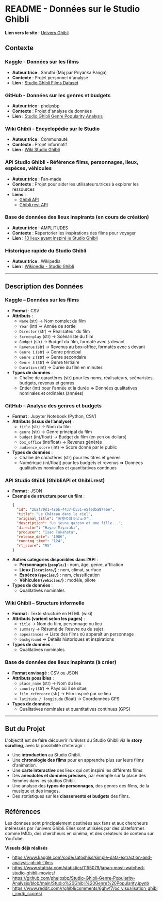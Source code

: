 # README - Données sur le Studio Ghibli
**Lien vers le site** : [Univers Ghibli](https://universghibli.netlify.app/)  
## Contexte

### Kaggle - Données sur les films  
- **Auteur.trice** : Shruthi (Màj par Priyanka Panga)  
- **Contexte** : Projet personnel d'analyse  
- **Lien** : [Studio Ghibli Films Dataset](https://www.kaggle.com/datasets/priyankapanga/studio-ghibli-films-dataset)  

### GitHub - Données sur les genres et budgets  
- **Auteur.trice** : phelpsbp  
- **Contexte** : Projet d'analyse de données  
- **Lien** : [Studio Ghibli Genre Popularity Analysis](https://github.com/phelpsbp/Studio-Ghibli-Genre-Popularity-Analysis/blob/main/Studio%20Ghibli%20Genre%20Popularity.ipynb)  

### Wiki Ghibli - Encyclopédie sur le Studio  
- **Auteur.trice** : Communauté  
- **Contexte** : Projet informatif  
- **Lien** : [Wiki Studio Ghibli](https://ghibli.fandom.com/fr/wiki/Wiki_Studio_Ghibli)  

### API Studio Ghibli - Référence films, personnages, lieux, espèces, véhicules  
- **Auteur.trice** : Fan-made  
- **Contexte** : Projet pour aider les utilisateurs.trices à explorer les ressources  
- **Liens** :  
  - [Ghibli API](https://ghibliapi.vercel.app/)  
  - [Ghibli.rest API](https://ghibli.rest/docs/#/)  

### Base de données des lieux inspirants (en cours de création)  
- **Auteur.trice** : AMPLITUDES  
- **Contexte** : Répertorier les inspirations des films pour voyager  
- **Lien** : [10 lieux ayant inspiré le Studio Ghibli](https://www.amplitudes.com/blog/10-lieux-ayant-inspire-le-studio-ghibli-et-miyazaki/)  

### Historique rapide du Studio Ghibli  
- **Auteur.trice** : Wikipedia  
- **Lien** : [Wikipedia - Studio Ghibli](https://fr.wikipedia.org/wiki/Studio_Ghibli)  

---

## Description des Données

### Kaggle – Données sur les films  
- **Format** : CSV  
- **Attributs** :  
  - `Name` (str) → Nom complet du film  
  - `Year` (int) → Année de sortie  
  - `Director` (str) → Réalisateur du film  
  - `Screenplay` (str) → Scénariste du film  
  - `Budget` (str) → Budget du film, formaté avec `$` devant  
  - `Revenue` (str) → Revenus au box-office, formatés avec `$` devant  
  - `Genre 1` (str) → Genre principal  
  - `Genre 2` (str) → Genre secondaire  
  - `Genre 3` (str) → Genre tertiaire  
  - `Duration` (int) → Durée du film en minutes  
- **Types de données** :  
  - Chaîne de caractères (str) pour les noms, réalisateurs, scénaristes, budgets, revenus et genres  
  - Entier (int) pour l'année et la durée
  => Données qualitatives nominales et ordinales (années)

### GitHub – Analyse des genres et budgets  
- **Format** : Jupyter Notebook (Python, CSV)  
- **Attributs (issus de l’analyse)** :  
  - `title` (str) → Nom du film  
  - `genre` (str) → Genre principal du film  
  - `budget` (int/float) → Budget du film (en yen ou dollars)  
  - `box_office` (int/float) → Revenus générés  
  - `audience_score` (int) → Score donné par le public  
- **Types de données** :  
  - Chaîne de caractères (str) pour les titres et genres  
  - Numérique (int/float) pour les budgets et revenus
  => Données qualitatives nominales et quantitatives continues

### API Studio Ghibli (GhibliAPI et Ghibli.rest)  
- **Format** : JSON  
- **Exemple de structure pour un film** :  
  ```json  
  {  
    "id": "2baf70d1-42bb-4437-b551-e5fed5a87abe",  
    "title": "Le Château dans le ciel",  
    "original_title": "天空の城ラピュタ",  
    "description": "Un jeune garçon et une fille...",  
    "director": "Hayao Miyazaki",  
    "producer": "Isao Takahata",  
    "release_date": "1986",  
    "running_time": "124",  
    "rt_score": "95"  
  }  
  ```  
- **Autres catégories disponibles dans l’API** :  
  - **Personnages (`people/`)** : nom, âge, genre, affiliation  
  - **Lieux (`locations/`)** : nom, climat, surface  
  - **Espèces (`species/`)** : nom, classification  
  - **Véhicules (`vehicles/`)** : modèle, pilote
- **Types de données** :
  - Qualitatives nominales

### Wiki Ghibli – Structure informelle  
- **Format** : Texte structuré en HTML (wiki)  
- **Attributs (varient selon les pages)** :  
  - `title` → Nom du film, personnage ou lieu  
  - `summary` → Résumé de l’œuvre ou du sujet  
  - `appearances` → Liste des films où apparaît un personnage  
  - `background` → Détails historiques et inspirations
- **Types de données** :
  - Qualitatives nominales

### Base de données des lieux inspirants (à créer)  
- **Format envisagé** : CSV ou JSON  
- **Attributs possibles** :  
  - `place_name` (str) → Nom du lieu  
  - `country` (str) → Pays où il se situe  
  - `film_reference` (str) → Film inspiré par ce lieu  
  - `latitude / longitude` (float) → Coordonnées GPS
- **Types de données** :
  - Qualitatives nominales et quantitatives continues (GPS)

---

## But du Projet  
L'objectif est de faire découvrir l'univers du Studio Ghibli via le **story scrolling**, avec la possibilité d'interagir : 

- Une **introduction** au Studio Ghibli.
- Une **chronologie des films** pour en apprendre plus sur leurs films d'animation.  
- Une **carte interactive** des lieux qui ont inspiré les différents films.  
- Des **anecdotes et données précises**, par exemple sur la place des femmes dans les studios Ghibli.  
- Une analyse des **types de personnages**, des genres des films, de la musique et des images.  
- Des statistiques sur les **classements et budgets** des films.  

## Références  
Les données sont principalement destinées aux fans et aux chercheurs intéressés par l’univers Ghibli. Elles sont utilisées par des plateformes comme IMDb, des chercheurs en cinéma, et des créateurs de contenu sur YouTube.

**Visuels déjà réalisés**
- https://www.kaggle.com/code/satoshiss/simple-data-extraction-and-analysis-ghibli-films
- https://www.statista.com/statistics/1155079/japan-most-watched-studio-ghibli-movies/
- https://github.com/phelpsbp/Studio-Ghibli-Genre-Popularity-Analysis/blob/main/Studio%20Ghibli%20Genre%20Popularity.ipynb
- https://www.reddit.com/r/ghibli/comments/6ghvf7/oc_visualisation_ghibli_imdb_scores/
